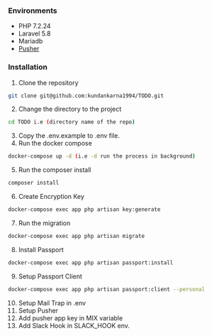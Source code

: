 ### Environments
- PHP 7.2.24
- Laravel 5.8
- Mariadb
- [Pusher](https://pusher.com/ "Pusher")
### Installation
1. Clone the repository
```bash
git clone git@github.com:kundankarna1994/TODO.git
```
2. Change the directory to the project
```bash
cd TODO i.e (directory name of the repo)
```
3. Copy the .env.example to .env file.
4. Run the docker compose
```bash
docker-compose up -d (i.e -d run the process in background)
```
5. Run the composer install
```bash
composer install
```
6. Create Encryption Key
```bash
docker-compose exec app php artisan key:generate
```
7. Run the migration 
```bash
docker-compose exec app php artisan migrate
```
8. Install Passport
```bash
docker-compose exec app php artisan passport:install
```
9. Setup Passport Client
```bash
docker-compose exec app php artisan passport:client --personal
```
10. Setup Mail Trap in .env
11. Setup Pusher 
12. Add pusher app key in MIX variable 
13. Add Slack Hook in SLACK_HOOK env.
